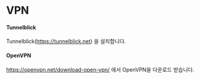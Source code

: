 # VPN

#### Tunnelblick 
Tunnelblick(https://tunnelblick.net) 을 설치합니다.

#### OpenVPN
https://openvpn.net/download-open-vpn/ 에서 OpenVPN을 다운로드 받습니다.
